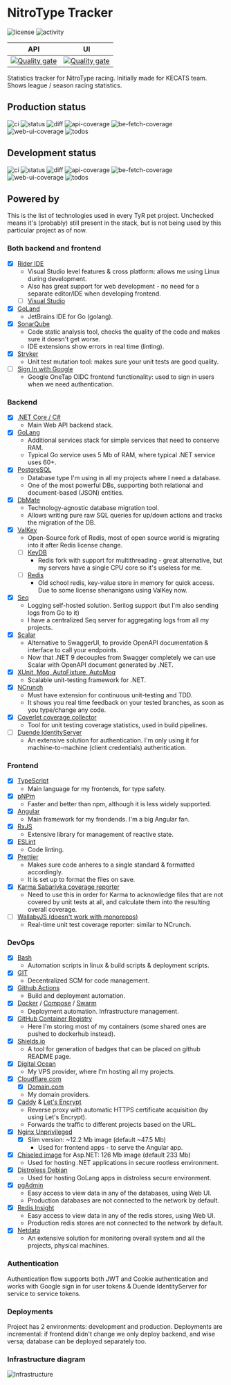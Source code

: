 # NitroType Tracker

![license](https://img.shields.io/github/license/ewancoder/nitrotype-tracker?color=blue)
![activity](https://img.shields.io/github/commit-activity/m/ewancoder/nitrotype-tracker)

| API | UI |
| --- | -- |
| [![Quality gate](https://sonarcloud.io/api/project_badges/quality_gate?project=ewancoder_nitrotype-tracker-api)](https://sonarcloud.io/summary/new_code?id=ewancoder_nitrotype-tracker-api) | [![Quality gate](https://sonarcloud.io/api/project_badges/quality_gate?project=ewancoder_nitrotype-tracker-web)](https://sonarcloud.io/summary/new_code?id=ewancoder_nitrotype-tracker-web) |

Statistics tracker for NitroType racing. Initially made for KECATS team.
Shows league / season racing statistics.

## Production status

![ci](https://github.com/ewancoder/nitrotype-tracker/actions/workflows/deploy.yml/badge.svg?branch=main)
![status](https://img.shields.io/github/last-commit/ewancoder/nitrotype-tracker/main)
![diff](https://img.shields.io/github/commits-difference/ewancoder/nitrotype-tracker?base=main&head=main&logo=git&label=diff&color=orange)
![api-coverage](https://img.shields.io/endpoint?url=https://gist.githubusercontent.com/ewancoder/0184962696ef0364be7a3f491133f2f9/raw/nitrotype-tracker-api-coverage-main.json)
![be-fetch-coverage](https://img.shields.io/endpoint?url=https://gist.githubusercontent.com/ewancoder/0184962696ef0364be7a3f491133f2f9/raw/nitrotype-tracker-be-fetch-coverage-main.json)
![web-ui-coverage](https://img.shields.io/endpoint?url=https://gist.githubusercontent.com/ewancoder/0184962696ef0364be7a3f491133f2f9/raw/nitrotype-tracker-web-coverage-main.json)
![todos](https://img.shields.io/endpoint?url=https://gist.githubusercontent.com/ewancoder/0184962696ef0364be7a3f491133f2f9/raw/nitrotype-tracker-todos-main.json)

## Development status

![ci](https://github.com/ewancoder/nitrotype-tracker/actions/workflows/deploy.yml/badge.svg?branch=develop)
![status](https://img.shields.io/github/last-commit/ewancoder/nitrotype-tracker/develop)
![diff](https://img.shields.io/github/commits-difference/ewancoder/nitrotype-tracker?base=main&head=develop&logo=git&label=diff&color=orange)
![api-coverage](https://img.shields.io/endpoint?url=https://gist.githubusercontent.com/ewancoder/0184962696ef0364be7a3f491133f2f9/raw/nitrotype-tracker-api-coverage-develop.json)
![be-fetch-coverage](https://img.shields.io/endpoint?url=https://gist.githubusercontent.com/ewancoder/0184962696ef0364be7a3f491133f2f9/raw/nitrotype-tracker-be-fetch-coverage-develop.json)
![web-ui-coverage](https://img.shields.io/endpoint?url=https://gist.githubusercontent.com/ewancoder/0184962696ef0364be7a3f491133f2f9/raw/nitrotype-tracker-web-coverage-develop.json)
![todos](https://img.shields.io/endpoint?url=https://gist.githubusercontent.com/ewancoder/0184962696ef0364be7a3f491133f2f9/raw/nitrotype-tracker-todos-develop.json)

## Powered by

This is the list of technologies used in every TyR pet project. Unchecked means it's (probably) still present in the stack, but is not being used by this particular project as of now.

### Both backend and frontend

- [x] [Rider IDE](https://www.jetbrains.com/rider)
  - Visual Studio level features & cross platform: allows me using Linux during development.
  - Also has great support for web development - no need for a separate editor/IDE when developing frontend.
  - [ ] [Visual Studio](https://visualstudio.microsoft.com/)
- [x] [GoLand](https://www.jetbrains.com/go)
  - JetBrains IDE for Go (golang).
- [x] [SonarQube](https://www.sonarsource.com/products/sonarqube)
  - Code static analysis tool, checks the quality of the code and makes sure it doesn't get worse.
  - IDE extensions show errors in real time (linting).
- [x] [Stryker](https://stryker-mutator.io)
  - Unit test mutation tool: makes sure your unit tests are good quality.
- [ ] [Sign In with Google](https://developers.google.com/identity/gsi/web/guides/overview)
  - Google OneTap OIDC frontend functionality: used to sign in users when we need authentication.

### Backend

- [x] [.NET Core / C#](https://dotnet.microsoft.com)
  - Main Web API backend stack.
- [x] [GoLang](https://go.dev)
  - Additional services stack for simple services that need to conserve RAM.
  - Typical Go service uses 5 Mb of RAM, where typical .NET service uses 60+.
- [x] [PostgreSQL](https://www.postgresql.org)
  - Database type I'm using in all my projects where I need a database.
  - One of the most powerful DBs, supporting both relational and document-based (JSON) entities.
- [x] [DbMate](https://github.com/amacneil/dbmate)
  - Technology-agnostic database migration tool.
  - Allows writing pure raw SQL queries for up/down actions and tracks the migration of the DB.
- [x] [ValKey](https://valkey.io)
  - Open-Source fork of Redis, most of open source world is migrating into it after Redis license change.
  - [ ] [KeyDB](https://docs.keydb.dev)
    - Redis fork with support for multithreading - great alternative, but my servers have a single CPU core so it's useless for me.
  - [ ] [Redis](https://redis.io)
    - Old school redis, key-value store in memory for quick access. Due to some license shenanigans using ValKey now.
- [x] [Seq](https://datalust.co/seq)
  - Logging self-hosted solution. Serilog support (but I'm also sending logs from Go to it)
  - I have a centralized Seq server for aggregating logs from all my projects.
- [x] [Scalar](https://scalar.com)
  - Alternative to SwaggerUI, to provide OpenAPI documentation & interface to call your endpoints.
  - Now that .NET 9 decouples from Swagger completely we can use Scalar with OpenAPI document generated by .NET.
- [x] [XUnit, Moq, AutoFixture, AutoMoq](https://xunit.net)
  - Scalable unit-testing framework for .NET.
- [x] [NCrunch](https://www.ncrunch.net)
  - Must have extension for continuous unit-testing and TDD.
  - It shows you real time feedback on your tested branches, as soon as you type/change any code.
- [x] [Coverlet coverage collector](https://github.com/coverlet-coverage/coverlet)
  - Tool for unit testing coverage statistics, used in build pipelines.
- [ ] [Duende IdentityServer](https://duendesoftware.com/products/identityserver)
  - An extensive solution for authentication. I'm only using it for machine-to-machine (client credentials) authentication.

### Frontend

- [x] [TypeScript](https://www.typescriptlang.org)
  - Main language for my frontends, for type safety.
- [x] [pNPm](https://pnpm.io)
  - Faster and better than npm, although it is less widely supported.
- [x] [Angular](https://angular.dev)
  - Main framework for my frondends. I'm a big Angular fan.
- [x] [RxJS](https://rxjs.dev/)
  - Extensive library for management of reactive state.
- [x] [ESLint](https://eslint.org)
  - Code linting.
- [x] [Prettier](https://prettier.io)
  - Makes sure code anheres to a single standard & formatted accordingly.
  - It is set up to format the files on save.
- [x] [Karma Sabarivka coverage reporter](https://github.com/kopach/karma-sabarivka-reporter)
  - Need to use this in order for Karma to acknowledge files that are not covered by unit tests at all, and calculate them into the resulting overall coverage.
- [ ] [WallabyJS (doesn't work with monorepos)](https://wallabyjs.com)
  - Real-time unit test coverage reporter: similar to NCrunch.

### DevOps

- [x] [Bash](https://www.gnu.org/software/bash)
  - Automation scripts in linux & build scripts & deployment scripts.
- [x] [GIT](https://git-scm.com)
  - Decentralized SCM for code management.
- [x] [Github Actions](https://github.com/features/actions)
  - Build and deployment automation.
- [x] [Docker](https://www.docker.com) / [Compose](https://docs.docker.com/compose) / [Swarm](https://docs.docker.com/engine/swarm)
  - Deployment automation. Infrastructure management.
- [x] [GitHub Container Registry](https://docs.github.com/en/packages)
  - Here I'm storing most of my containers (some shared ones are pushed to dockerhub instead).
- [x] [Shields.io](https://shields.io)
  - A tool for generation of badges that can be placed on github README page.
- [x] [Digital Ocean](https://www.digitalocean.com)
  - My VPS provider, where I'm hosting all my projects.
- [x] [Cloudflare.com](https://www.cloudflare.com)
  - [x] [Domain.com](https://www.domain.com)
  - My domain providers.
- [x] [Caddy](https://caddyserver.com) & [Let's Encrypt](https://letsencrypt.org)
  - Reverse proxy with automatic HTTPS certificate acquisition (by using Let's Encrypt).
  - Forwards the traffic to different projects based on the URL.
- [x] [Nginx Unprivileged](https://github.com/nginx/docker-nginx-unprivileged)
  - [x] Slim version: ~12.2 Mb image (default ~47.5 Mb)
    - Used for frontend apps - to serve the Angular app.
- [x] [Chiseled image](https://github.com/dotnet/dotnet-docker/blob/main/documentation/ubuntu-chiseled.md) for Asp.NET: 126 Mb image (default 233 Mb)
  - Used for hosting .NET applications in secure rootless environment.
- [x] [Distroless Debian](https://gcr.io/distroless/base-debian12)
  - Used for hosting GoLang apps in distroless secure environment.
- [x] [pgAdmin](https://www.pgadmin.org)
  - Easy access to view data in any of the databases, using Web UI.
  - Production databases are not connected to the network by default.
- [x] [Redis Insight](https://redis.io/insight)
  - Easy access to view data in any of the redis stores, using Web UI.
  - Production redis stores are not connected to the network by default.
- [x] [Netdata](https://www.netdata.cloud)
  - An extensive solution for monitoring overall system and all the projects, physical machines.

### Authentication

Authentication flow supports both JWT and Cookie authentication and works with Google sign in for user tokens & Duende IdentityServer for service to service tokens.

### Deployments

Project has 2 environments: development and production. Deployments are incremental: if frontend didn't change we only deploy backend, and wise versa; database can be deployed separately too.

### Infrastructure diagram

![Infrastructure](https://github.com/ewancoder/nitrotype-tracker/blob/main/infra.png?raw=true)
